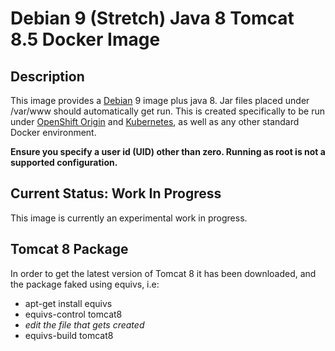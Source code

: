 # Debian 9 (Stretch) Java 8 Tomcat 8.5 Docker Image

## Description

This image provides a [Debian](https://www.debian.org/) 9 image plus java 8. Jar files placed under /var/www should automatically get run. This is created specifically to be run under [OpenShift Origin](https://www.openshift.org/) and [Kubernetes](https://kubernetes.io/), as well as any other standard Docker environment.

**Ensure you specify a user id (UID) other than zero. Running as root is not a supported configuration.**

## Current Status: Work In Progress

This image is currently an experimental work in progress.

## Tomcat 8 Package

In order to get the latest version of Tomcat 8 it has been downloaded, and the package faked using equivs, i.e:

* apt-get install equivs
* equivs-control tomcat8
* _edit the file that gets created_
* equivs-build tomcat8
